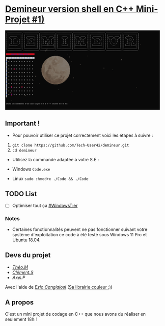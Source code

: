 # [Demineur version shell en C++ Mini-Projet #1)](https://github.com/Tech-User42/demineur)

![Doliprane.png](https://github.com/Tech-User42/demineur/blob/main/Documents/screen.png)
## Important !
- Pour pouvoir utiliser ce projet correctement voici les étapes à suivre :
1. `git clone https://github.com/Tech-User42/demineur.git`
2. `cd demineur`
- Utilisez la commande adaptée à votre S.E :

- Windows `Code.exe`

- Linux `sudo chmod+x ./Code && ./Code`
## TODO List 
- [ ] Optimiser tout ça [#WindowsTier](https://github.com/Tech-User42/demineur/issues/1)
### Notes 
- Certaines fonctionnalités peuvent ne pas fonctionner suivant votre système d'exploitation ce code à été testé sous Windows 11 Pro et Ubuntu 18.04.
## Devs du projet 

- *[Théo.M](https://github.com/Tech-User42)*
- *[Clément.S](https://github.com/Clem358)*
- *Axel.P*

Avec l'aide de *[Ezio Cangialosi](https://github.com/b84500)* ([Sa librairie couleur ;)](https://github.com/b84500/Cout_Color_for_Linux))

## A propos 
C'est un mini projet de codage en C++ que nous avons du réaliser en seulement 18h !
